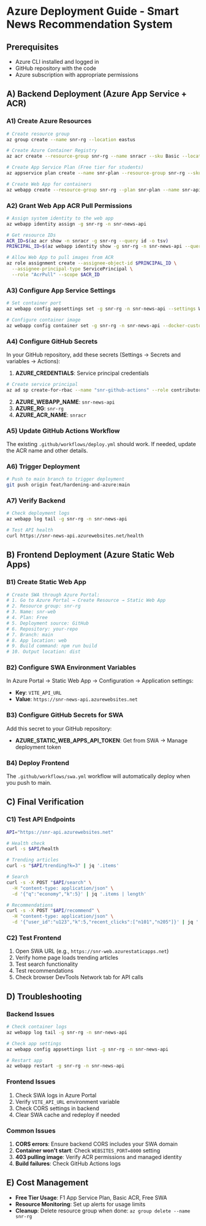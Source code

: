 # Azure Deployment Guide - Smart News Recommendation System

## Prerequisites
- Azure CLI installed and logged in
- GitHub repository with the code
- Azure subscription with appropriate permissions

## A) Backend Deployment (Azure App Service + ACR)

### A1) Create Azure Resources

```bash
# Create resource group
az group create --name snr-rg --location eastus

# Create Azure Container Registry
az acr create --resource-group snr-rg --name snracr --sku Basic --location westus2

# Create App Service Plan (Free tier for students)
az appservice plan create --name snr-plan --resource-group snr-rg --sku F1 --is-linux --location eastus

# Create Web App for containers
az webapp create --resource-group snr-rg --plan snr-plan --name snr-api --deployment-container-image-name snracr.azurecr.io/smart-news-api:latest
```

### A2) Grant Web App ACR Pull Permissions

```bash
# Assign system identity to the web app
az webapp identity assign -g snr-rg -n snr-news-api

# Get resource IDs
ACR_ID=$(az acr show -n snracr -g snr-rg --query id -o tsv)
PRINCIPAL_ID=$(az webapp identity show -g snr-rg -n snr-news-api --query principalId -o tsv)

# Allow Web App to pull images from ACR
az role assignment create --assignee-object-id $PRINCIPAL_ID \
  --assignee-principal-type ServicePrincipal \
  --role "AcrPull" --scope $ACR_ID
```

### A3) Configure App Service Settings

```bash
# Set container port
az webapp config appsettings set -g snr-rg -n snr-news-api --settings WEBSITES_PORT=8000

# Configure container image
az webapp config container set -g snr-rg -n snr-news-api --docker-custom-image-name snracr.azurecr.io/smart-news-api:latest --docker-registry-server-url https://snracr.azurecr.io
```

### A4) Configure GitHub Secrets

In your GitHub repository, add these secrets (Settings → Secrets and variables → Actions):

1. **AZURE_CREDENTIALS**: Service principal credentials
```bash
# Create service principal
az ad sp create-for-rbac --name "snr-github-actions" --role contributor --scopes /subscriptions/<SUBSCRIPTION_ID>/resourceGroups/snr-rg --sdk-auth
```

2. **AZURE_WEBAPP_NAME**: `snr-news-api`
3. **AZURE_RG**: `snr-rg`  
4. **AZURE_ACR_NAME**: `snracr`

### A5) Update GitHub Actions Workflow

The existing `.github/workflows/deploy.yml` should work. If needed, update the ACR name and other details.

### A6) Trigger Deployment

```bash
# Push to main branch to trigger deployment
git push origin feat/hardening-and-azure:main
```

### A7) Verify Backend

```bash
# Check deployment logs
az webapp log tail -g snr-rg -n snr-news-api

# Test API health
curl https://snr-news-api.azurewebsites.net/health
```

## B) Frontend Deployment (Azure Static Web Apps)

### B1) Create Static Web App

```bash
# Create SWA through Azure Portal:
# 1. Go to Azure Portal → Create Resource → Static Web App
# 2. Resource group: snr-rg
# 3. Name: snr-web
# 4. Plan: Free
# 5. Deployment source: GitHub
# 6. Repository: your-repo
# 7. Branch: main
# 8. App location: web
# 9. Build command: npm run build  
# 10. Output location: dist
```

### B2) Configure SWA Environment Variables

In Azure Portal → Static Web App → Configuration → Application settings:
- **Key**: `VITE_API_URL`
- **Value**: `https://snr-news-api.azurewebsites.net`

### B3) Configure GitHub Secrets for SWA

Add this secret to your GitHub repository:
- **AZURE_STATIC_WEB_APPS_API_TOKEN**: Get from SWA → Manage deployment token

### B4) Deploy Frontend

The `.github/workflows/swa.yml` workflow will automatically deploy when you push to main.

## C) Final Verification

### C1) Test API Endpoints

```bash
API="https://snr-api.azurewebsites.net"

# Health check
curl -s $API/health

# Trending articles
curl -s "$API/trending?k=3" | jq '.items'

# Search
curl -s -X POST "$API/search" \
  -H "content-type: application/json" \
  -d '{"q":"economy","k":5}' | jq '.items | length'

# Recommendations
curl -s -X POST "$API/recommend" \
  -H "content-type: application/json" \
  -d '{"user_id":"u123","k":5,"recent_clicks":["n101","n205"]}' | jq '.items[0]'
```

### C2) Test Frontend

1. Open SWA URL (e.g., `https://snr-web.azurestaticapps.net`)
2. Verify home page loads trending articles
3. Test search functionality  
4. Test recommendations
5. Check browser DevTools Network tab for API calls

## D) Troubleshooting

### Backend Issues

```bash
# Check container logs
az webapp log tail -g snr-rg -n snr-news-api

# Check app settings
az webapp config appsettings list -g snr-rg -n snr-news-api

# Restart app
az webapp restart -g snr-rg -n snr-news-api
```

### Frontend Issues

1. Check SWA logs in Azure Portal
2. Verify `VITE_API_URL` environment variable
3. Check CORS settings in backend
4. Clear SWA cache and redeploy if needed

### Common Issues

1. **CORS errors**: Ensure backend CORS includes your SWA domain
2. **Container won't start**: Check `WEBSITES_PORT=8000` setting
3. **403 pulling image**: Verify ACR permissions and managed identity
4. **Build failures**: Check GitHub Actions logs

## E) Cost Management

- **Free Tier Usage**: F1 App Service Plan, Basic ACR, Free SWA
- **Resource Monitoring**: Set up alerts for usage limits
- **Cleanup**: Delete resource group when done: `az group delete --name snr-rg`
